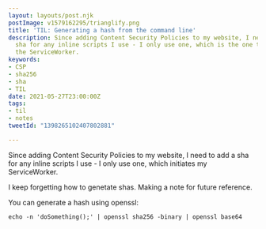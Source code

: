 ```yaml
---
layout: layouts/post.njk
postImage: v1579162295/trianglify.png
title: 'TIL: Generating a hash from the command line'
description: Since adding Content Security Policies to my website, I need to add a
  sha for any inline scripts I use - I only use one, which is the one to initiate
  the ServiceWorker.
keywords:
- CSP
- sha256
- sha
- TIL
date: 2021-05-27T23:00:00Z
tags:
- til
- notes
tweetId: "1398265102407802881"

---
```

Since adding Content Security Policies to my website, I need to add a sha for any inline scripts I use - I only use one, which initiates my ServiceWorker.

I keep forgetting how to genetate shas. Making a note for future reference.

You can generate a hash using openssl:

`echo -n 'doSomething();' | openssl sha256 -binary | openssl base64`